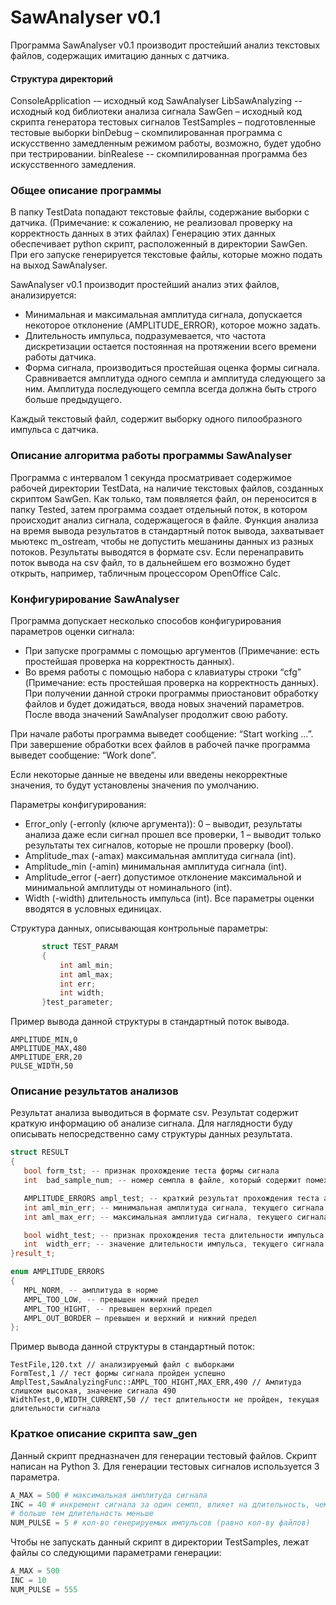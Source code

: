 # SawAnalyser v0.1

Программа SawAnalyser v0.1 производит простейший анализ текстовых файлов, содержащих имитацию данных с датчика.

#### Структура директорий
ConsoleApplication -– исходный код SawAnalyser
LibSawAnalyzing -- исходный код библиотеки анализа сигнала
SawGen – исходный код скрипта генератора тестовых сигналов
TestSamples – подготовленные тестовые выборки
binDebug – скомпилированная программа с искусственно замедленным режимом работы, возможно, будет удобно при тестрировании.
binRealese -- скомпилированная программа без искусственного замедления.


### Общее описание программы
В папку TestData попадают текстовые файлы, содержание выборки с датчика. (Примечание: к сожалению, не реализовал проверку на корректность данных в этих файлах) Генерацию этих данных обеспечивает python скрипт, расположенный в директории SawGen. При его запуске генерируется текстовые файлы, которые можно подать на выход SawAnalyser.

 SawAnalyser v0.1 производит простейший анализ этих файлов, анализируется:
- Минимальная и максимальная амплитуда сигнала, допускается некоторое отклонение (AMPLITUDE_ERROR), которое можно задать.
- Длительность импульса, подразумевается, что частота дискретизации остается постоянная на протяжении всего времени работы датчика.
- Форма сигнала, производиться простейшая оценка формы сигнала. Сравнивается амплитуда одного семпла и амплитуда следующего за ним. Амплитуда последующего семпла всегда должна быть строго больше предыдущего.

Каждый текстовый файл, содержит выборку одного пилообразного импульса с 
датчика.

### Описание алгоритма работы программы SawAnalyser
Программа с интервалом 1 секунда просматривает содержимое рабочей директории TestData, на наличие текстовых файлов, созданных скриптом SawGen. Как только, там появляется файл, он переносится в папку Tested, затем программа создает отдельный поток, в котором происходит анализ сигнала, содержащегося в файле. 
Функция анализа на время вывода результатов в стандартный поток вывода, захватывает мьютекс m_ostream, чтобы не допустить мешанины данных из разных потоков.
Результаты выводятся в формате csv. Если перенаправить поток вывода на csv файл, то в дальнейшем его возможно будет открыть, например, табличным процессором OpenOffice Calc. 

### Конфигурирование SawAnalyser
Программа допускает несколько способов конфигурирования параметров оценки сигнала: 
-   При запуске программы с помощью аргументов (Примечание: есть простейшая проверка на корректность данных).
-   Во время работы с помощью набора с клавиатуры строки “cfg” (Примечание: есть простейшая проверка на корректность данных). При получении данной строки программы приостановит обработку файлов и будет дожидаться, ввода новых значений параметров. После ввода значений SawAnalyser продолжит свою работу.

При начале работы программа выведет сообщение: “Start working …”.
При завершение обработки всех файлов в рабочей пачке программа выведет сообщение: “Work done”.

Если некоторые данные не введены или введены некорректные значения, то будут установлены значения по умолчанию.

Параметры конфигурирования:
-   Error_only (-erronly (ключе аргумента)): 0 – выводит, результаты анализа даже если сигнал прошел все проверки, 1 – выводит только результаты тех сигналов, которые не прошли проверку (bool).
-   Amplitude_max  (-amax) максимальная амплитуда сигнала (int).
-   Amplitude_min  (-amin) минимальная амплитуда сигнала (int).
-   Amplitude_error (-aerr) допустимое отклонение максимальной и минимальной амплитуды от номинального (int).
-   Width (-width) длительность импульса (int).
 Все параметры оценки вводятся в условных единицах.

 Структура данных, описывающая контрольные параметры:
 
 ```c++
        struct TEST_PARAM
        {
            int aml_min;
            int aml_max;
            int err;
            int width;
        }test_parameter;

 ```        
Пример вывода данной структуры в стандартный поток вывода.
 
 ```
AMPLITUDE_MIN,0
AMPLITUDE_MAX,480
AMPLITUDE_ERR,20
PULSE_WIDTH,50

 ```
### Описание результатов анализов
Результат анализа выводиться в формате csv. Результат содержит краткую информацию об анализе сигнала. Для наглядности буду описывать непосредственно саму структуры данных результата.


 ```c++
struct RESULT
{
    bool form_tst; -- признак прохождение теста формы сигнала
    int  bad_sample_num; -- номер семпла в файле, который содержит помеху

    AMPLITUDE_ERRORS ampl_test; -- краткий результат прохождения теста амплитуды (описание см. ниже)
    int aml_min_err; -- минимальная амплитуда сигнала, текущего сигнала.
    int aml_max_err; -- максимальная амплитуда сигнала, текущего сигнала.

    bool widht_test; -- признак прохождения теста длительности импульса.
    int  width_err; -- значение длительности импульса, текущего сигнала.
}result_t;

enum AMPLITUDE_ERRORS
{
    MPL_NORM, -- амплитуда в норме
    AMPL_TOO_LOW, -- превышен нижний предел
    AMPL_TOO_HIGHT, -- превышен верхний предел
    AMPL_OUT_BORDER – превышен и верхний и нижний предел
};

 ```
 
Пример вывода данной структуры в стандартный поток:

 ```
TestFile,120.txt // анализируемый файл с выборками
FormTest,1 // тест формы сигнала пройден успешно
AmplTest,SawAnalyzingFunc::AMPL_TOO_HIGHT,MAX_ERR,490 // Амлитуда слишком высокая, значение сигнала 490
WidthTest,0,WIDTH_CURRENT,50 // тест длительности не пройден, текущая длительности сигнала

 ```

### Краткое описание скрипта saw_gen
Данный скрипт предназначен для генерации тестовый файлов. Скрипт написан на Python 3. Для генерации тестовых сигналов используется 3 параметра.

```python
A_MAX = 500 # максимальная амплитуда сигнала
INC = 40 # инкремент сигнала за один семпл, влияет на длительность, чем 
# больше тем длительность меньше
NUM_PULSE = 5 # кол-во генерируемых импульсов (равно кол-ву файлов)
```

Чтобы не запускать данный скрипт в директории TestSamples, лежат файлы со следующими параметрами генерации:

```python
A_MAX = 500
INC = 10
NUM_PULSE = 555
```
